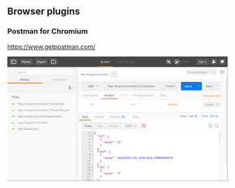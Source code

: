 ##  Browser plugins

  <h3>Postman for Chromium</h3>
  <p><a href="https://www.getpostman.com/">https://www.getpostman.com/</a></p>
  <p><img src="postman.png" /></p>
